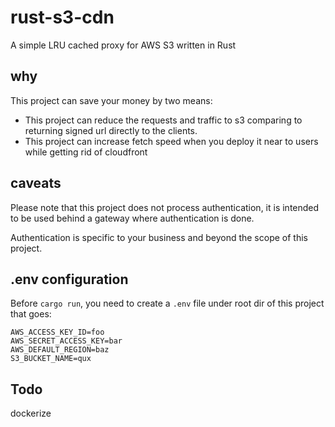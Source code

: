 # rust-s3-cdn

A simple LRU cached proxy for AWS S3 written in Rust

## why

This project can save your money by two means:

- This project can reduce the requests and traffic to s3 comparing to returning signed url directly to the clients.
- This project can increase fetch speed when you deploy it near to users while getting rid of cloudfront

## caveats

Please note that this project does not process authentication, it is intended to be used behind a gateway where authentication is done.

Authentication is specific to your business and beyond the scope of this project.

## .env configuration

Before `cargo run`, you need to create a `.env` file under root dir of this project that goes:

```env
AWS_ACCESS_KEY_ID=foo
AWS_SECRET_ACCESS_KEY=bar
AWS_DEFAULT_REGION=baz
S3_BUCKET_NAME=qux
```

## Todo

dockerize
